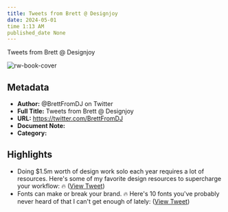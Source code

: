 ```yaml
---
title: Tweets from Brett @ Designjoy
date: 2024-05-01
time 1:13 AM
published_date None
---
```

Tweets from Brett @ Designjoy

![rw-book-cover](https://pbs.twimg.com/profile_images/1700698481156063233/XR0l15wW.jpg)

## Metadata
- **Author:** @BrettFromDJ on Twitter
- **Full Title:** Tweets from Brett @ Designjoy
- **URL:** https://twitter.com/BrettFromDJ
- **Document Note:** 
- **Category:**

## Highlights
- Doing $1.5m worth of design work solo each year requires a lot of resources.
  Here's some of my favorite design resources to supercharge your workflow: 🔥 ([View Tweet](https://twitter.com/BrettFromDJ/status/1671972914529464320))
- Fonts can make or break your brand. 🔥
  Here's 10 fonts you've probably never heard of that I can't get enough of lately: ([View Tweet](https://twitter.com/BrettFromDJ/status/1672281393303556096))
